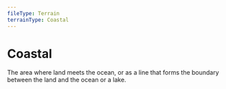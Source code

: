 ```yaml
---
fileType: Terrain
terrainType: Coastal
---
```

# Coastal
The area where land meets the ocean, or as a line that forms the boundary between the land and the ocean or a lake.